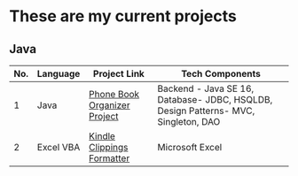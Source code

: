 # These are my current projects

## **Java**  
|No.|Language|Project Link|Tech Components|
|---|---|---|---|
|1|Java|[Phone Book Organizer Project](https://github.com/mariojoshua/PhoneBookApp)|Backend - Java SE 16, Database- JDBC, HSQLDB, Design Patterns- MVC, Singleton, DAO|
|2|Excel VBA|[Kindle Clippings Formatter](https://github.com/mariojoshua/KindleClippingsFormatter)|Microsoft Excel|
